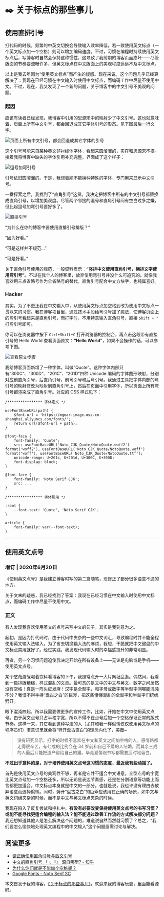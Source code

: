 # ✒️ 关于标点的那些事儿

## 使用直排引号

打代码的时候，频繁的中英文切换会导致输入效率降低，若一致使用英文标点（一个英文标点加一个空格）则可以增加编码速度。不过，习惯在编程时持续使用英文标点后，写博客时自然会保持这种惯性，这导致了我前期的博客页面崩坏——尽管版面的节奏要流畅许多，但英文标点在中文版面上的美观程度远远不及中文标点。

以上是我去年因为“使用英文标点”而产生的疑惑。现在来说，这个问题几乎已经算解决了：我现在已经习惯在中文输入时使用中文标点，而编码工作中尽量不使用中文。不过，现在，我又发现了一个新的问题，关于博客中的中文引号不美观的问题。

### 起因

应该有读者已经发现，我博客中引用的思源宋中的映射少了中文引号。这也就意味着，页面上所有中文引号，都会回退成其它字体引号的形态。见下图最后一行文字。

<img src="https://mgear-image.oss-cn-shanghai.aliyuncs.com/image/200619/browser_06_20_003.png" alt="页面上所有中文引号，都会回退成其它字体的引号" />

这个引号可能来自某种英文非衬线体字体，看起来圆溜溜的，实在和思源宋不搭。接着我将博客中缺失的字体引用补充完整，界面成了这个样子：

![逗号加弯引号](https://mgear-image.oss-cn-shanghai.aliyuncs.com/image/200619/browser_06_20_012.png)

引号依旧圆溜溜的。于是，我想着能不能换种特殊的字体，专门用来显示中文引号。

一番探索之后，我找到了“直角引号”这货。我决定把博客中所有的中文引号都替换成直角引号，以增加美观度。尽管两个邻接的逗号和直角引号间有空白过多之嫌，但比起逗号加弯引号要好多了。

![直排引号](https://mgear-image.oss-cn-shanghai.aliyuncs.com/image/200619/browser_06_20_013.png)

“为什么在你的博客中要使用直排引号排版？”

“因为好看。”

“可是这样并不规范...”

“可是好看。”

关于直角引号使用的规范，一般资料表示：**“竖排中文使用直角引号，横排文字使用弯引号”**。不过在我个人的博客里，放弃使用弯引号并没什么可追究的。就像我喜欢用三点省略号作为全省略号的替代，直角引号配合中文方块字，也纯属喜好。

### Hacker

其实，为了不更正我在中文输入中，从使用英文标点加空格到改为使用中文标点一贯以来的习惯。我在博客项目里，通过技术手段给弯引号加了<spark>魔法</spark>，使博客页面上的弯引号看起来是直角引号，而打字时，不用特意输入直角引号，直接 `Shift + "` 打弯引号即可。

你可以在浏览器中按下 `Ctrl+Shift+C` 打开浏览器的控制台，再点击这段带有直接引号的 Hello World 查看页面原文：**“Hello World”**，如果不会操作的话，可以参考下图。

![查看原文步骤](https://mgear-image.oss-cn-shanghai.aliyuncs.com/image/200619/06_20_007.gif)

我给博客页面新增了一种字体，叫做“Quote”。这种字体内部只有“300C”、“300D”、“201C”、“201D”四种 Unicode 编码的字体图形映射，分别对应前直角引号，后直角引号，前弯引号和后弯引号。我通过工具把字体内部的弯引号的映射修改为映射到直角引号上，然后在页面中引用字体，所以页面上所有弯引号都渲染成了直角引号。对应的 CSS 样式见下：

```Stylus
/**************** 字体定义 */

useFontBaseURL(path) {
    $font-url = 'https://mgear-image.oss-cn-shanghai.aliyuncs.com/fonts/';
    return url($font-url + path);
}

@font-face {
    font-family: 'Quote';
    src: useFontBaseURL('Noto_CJK_Quote/NotoQuote.woff2') format('woff2'), useFontBaseURL('Noto_CJK_Quote/NotoQuote.woff') format('woff'), useFontBaseURL('Noto_CJK_Quote/NotoQuote.ttf');
    unicode-range: U+201c, U+201d, U+300C, U+300D;
    font-display: block;
}

@font-face {
    font-family: 'Noto Serif CJK';
    src: ...
}

/**************** 字体引用 */

:root {
    --font-text: 'Quote', 'Noto Serif CJK';
}

article {
    font-family: var(--font-text);
}
```

<hr />

## 使用英文点号

### 增订 | 2020年6月20日

《使用英文点号》是我建立博客时写的第二篇随笔，现修正了<del>部分</del>很多语意不通的地方。

关于文末的疑惑，我已经找到了答案：我现在已经习惯在中文输入时使用中文标点，而编码工作中尽量不使用中文。

### 正文

有人发现我喜欢使用英文的点号来写中文的句子，其实是我刻意为之。

起初，是因为打代码时，由于代码中夹杂的一些中文词汇，导致编程时并不能全程使用英文输入法输入。为了省去切换输入法的麻烦，我想，干脆就把中文键盘的中文标点禁用就好了。经过实践，我发现代码输入时的幸福感提升的非常明显。

再者，另一个习惯问题迫使我决定开始在所有设备上——无论是电脑或是手机——使用英文点号。

某个悠哉游哉喝着饮料看博客的下午，我照常点开一大片网址乱逛。偶然间，我看到一篇排版糟糕，样式混乱的文章。最可恶的是文中的中文与英文、数字之间居然没有空格！真是一阵头皮发麻！汉字是全型字，和字母或数字等半型字间哪能混沌不分？我恨不得手持“盘古之白”的巨斧，把这些懵懂混乱的全型字和半型字们统统劈开。

眼下混沌四起，所以我需要做更多的宣传工作，比如，开始在中文中使用英文点号。由于英文点号只占半格字宽，所以不得不在点号后加一个空格保证正常的版式节奏。这样一来，其它看到这种写法的人（尤其和我一样偷懒仅仅使用英文标点的程序员们）潜意识里就会将“劈开盘古直白”的理念内化了，美哉~

> 没有研究显示，打字的时候不喜欢在中文和英文之间加空格的人，感情路都走得很辛苦，有七成的比例会在 34 岁前和自己不爱的人结婚，而其余三成的人最后只能把遗产留给自己的猫。毕竟爱情跟书写都需要适时地留白。

**不过出乎意料的是，对于培养使用英文点号这习惯的态度，最近我有些动摇了。**

首先是使用英文点号的美观性不够，再者是它并不适合中文语意。全型点号的字宽比英文点号加一个空格还多，所以无论是表达节奏感，还是在分割语意等功能上而言都更加适合。中文标点本身就是中文的一部分。也就是说，我也许没有理由去放弃语意而选择偷懒。同时，劈开“盘古之白”的巨斧应该用在正确的场景，如中文与英文词组夹杂的时候，而不是中文与英文标点夹杂的时候。

我现在陷入了反复尝试和挣扎中。**有没有必要改变保持使用英文点号的书写习惯？或能不能寻找更适合编程的输入法？能不能通过改善工作流的方式解决部分问题？** 我还想知道其他人是怎么解决这个问题的，难道说自然而然就习惯了？总之，“我们要怎么愉快地处理英文编程中的中文输入”这个问题亟需讨论与解决。

## 阅读更多

* [请正确使用直角引号与西文引号](https://zhuanlan.zhihu.com/p/20151625)
* [中文的直角引号 「」、『』 源自哪里? - 知乎](https://www.zhihu.com/question/19867627)
* [为什么你们就是不能加个空格呢？](https://sspai.com/post/33549)
* [Google Fonts - Noto Serif SC](https://fonts.google.com/specimen/Noto+Serif+SC?query=Noto)

本文首发于我的博客，[《关于标点的那些事儿》](http://www.lionad.art/articles/flow/关于标点的那些事儿.html)，欢迎来我的博客玩耍，里面能看源码。
